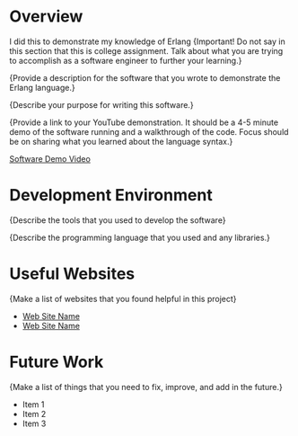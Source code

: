 # Overview

I did this to demonstrate my knowledge of Erlang
{Important!  Do not say in this section that this is college assignment.  Talk about what you are trying to accomplish as a software engineer to further your learning.}

{Provide a description for the software that you wrote to demonstrate the Erlang language.}

{Describe your purpose for writing this software.}

{Provide a link to your YouTube demonstration.  It should be a 4-5 minute demo of the software running and a walkthrough of the code.  Focus should be on sharing what you learned about the language syntax.}

[Software Demo Video](http://youtube.link.goes.here)

# Development Environment

{Describe the tools that you used to develop the software}

{Describe the programming language that you used and any libraries.}

# Useful Websites

{Make a list of websites that you found helpful in this project}
* [Web Site Name](http://url.link.goes.here)
* [Web Site Name](http://url.link.goes.here)

# Future Work

{Make a list of things that you need to fix, improve, and add in the future.}
* Item 1
* Item 2
* Item 3